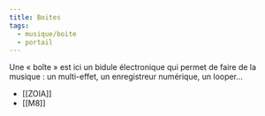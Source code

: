 ```yaml
---
title: Boites
tags:
  - musique/boite
  - portail
---
```


Une « boîte » est ici un bidule électronique qui permet de faire de la musique : un multi-effet, un enregistreur numérique, un looper…

- [[ZOIA]]
- [[M8]]